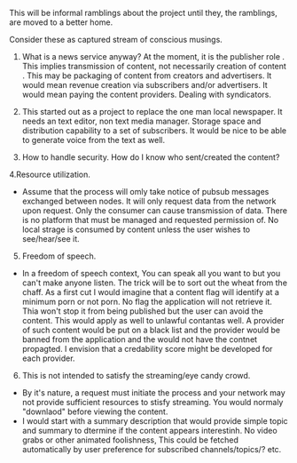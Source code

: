 This will be informal ramblings about the project until they,
 the ramblings, are moved to a better home.

Consider these as captured stream of conscious musings.

1. What is a news service anyway? At the moment, it is the publisher role
. This implies transmission of content, not necessarily creation of content
. This may be packaging of content from creators and advertisers.  It would
 mean revenue creation via subscribers and/or advertisers. It would mean
  paying the content providers.  Dealing with syndicators. 
  
2. This started out as a project to replace the one man local newspaper. It
  needs an text editor, non text media manager. Storage space and
   distribution capability to a set of subscribers. It would be nice to be
    able to generate voice from the text as well.
    
3. How to handle security. How do I know who sent/created the content?

4.Resource utilization.
- Assume that the process will omly take notice of pubsub messages exchanged between nodes. It will only request data from the network upon request. Only the consumer can cause transmission of data. There is no platform that must be managed and requested permission of. No local strage is consumed by content unless the user wishes to see/hear/see it.
5. Freedom of speech.
- In a freedom of speech context, You can speak all you want to but you can't make anyone listen. The trick will be to sort out the wheat from the chaff. As a first cut I would imagine that a content flag will identify at a minimum porn or not porn. No flag the application will not retrieve it. Thia won't stop it from being published but the user can avoid the content. This would apply as well to unlawful contantas well. A provider of such content would be put on a black list and the provider would be banned from the application and the would not have the contnet propagted. I envision that a credability score might be developed for each provider.
6. This is not intended to satisfy the streaming/eye candy crowd.
- By it's nature, a request must initiate the process and your network may not provide sufficient resources to stisfy streaming. You would normaly "downlaod" before viewing the content.
- I would start with a summary description that would provide simple topic and summary to dtermine if the content appears interestinh. No video grabs or other animated foolishness, This could be fetched automatically by user preference for subscribed channels/topics/? etc.
    